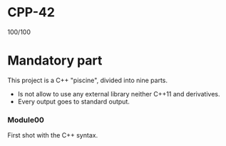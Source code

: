 # CPP-42
100/100

# Mandatory part
This project is a C++ "piscine", divided into nine parts.
- Is not allow to use any external library neither C++11 and derivatives.
- Every output goes to standard output.

### Module00
First shot with the C++ syntax.
